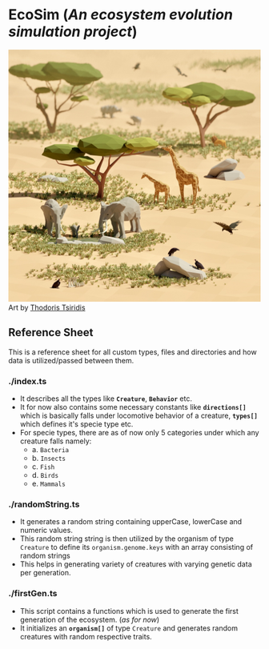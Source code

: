 # EcoSim (_An ecosystem evolution simulation project_)
![Cover Image](./coverImg/thodoris-tsiridis-savanna-wip-6.jpg)
Art by [Thodoris Tsiridis](https://thodoris.artstation.com/)<br>
## Reference Sheet
This is a reference sheet for all custom types, files and directories and how data is utilized/passed between them.
### ./index.ts

- It describes all the types like **`Creature`**, **`Behavior`** etc.
- It for now also contains some necessary constants like **`directions[]`** which is basically falls under locomotive behavior of a creature, **`types[]`** which defines it's specie type etc.
- For specie types, there are as of now only 5 categories under which any creature falls namely:
    - a. `Bacteria`
    - b. `Insects`
    - c. `Fish`
    - d. `Birds`
    - e. `Mammals`

### ./randomString.ts
- It generates a random string containing upperCase, lowerCase and numeric values.
- This random string string is then utilized by the organism of type `Creature` to define its `organism.genome.keys` with an array consisting of random strings
- This helps in generating variety of creatures with varying genetic data per generation.

### ./firstGen.ts
- This script contains a functions which is used to generate the first generation of the ecosystem. (*as for now*)
- It initializes an **`organism[]`** of type `Creature` and generates random creatures with random respective traits.

